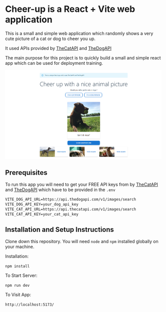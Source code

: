 # Cheer-up is a React + Vite web application
This is a small and simple web application which randomly shows a very cute picture of a cat or dog to cheer you up.

It used APIs provided by [TheCatAPI](https://thecatapi.com/) and [TheDogAPI](https://thedogapi.com/)

The main purpose for this project is to quickly build a small and simple react app which can be used for deployment training.

![cheer-up-app-image](/docs/cheer-up.png)

## Prerequisites
To run this app you will need to get your FREE API keys from by [TheCatAPI](https://thecatapi.com/) and [TheDogAPI](https://thedogapi.com/) which have to be provided in the `.env`

```
VITE_DOG_API_URL=https://api.thedogapi.com/v1/images/search
VITE_DOG_API_KEY=your_dog_api_key
VITE_CAT_API_URL=https://api.thecatapi.com/v1/images/search
VITE_CAT_API_KEY=your_cat_api_key
```

## Installation and Setup Instructions

Clone down this repository. You will need `node` and `npm` installed globally on your machine.

Installation:

`npm install`


To Start Server:

`npm run dev`

To Visit App:

`http://localhost:5173/`